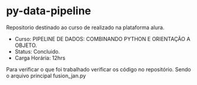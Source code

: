 # py-data-pipeline

Repositorio destinado ao curso de realizado na plataforma alura.
- Curso: PIPELINE DE DADOS: COMBINANDO PYTHON E ORIENTAÇÃO A OBJETO.
- Status: Concluido.
- Carga Horária: 12hrs

Para verificar o que foi trabalhado verificar os código no repositório. Sendo o arquivo principal fusion_jan.py
